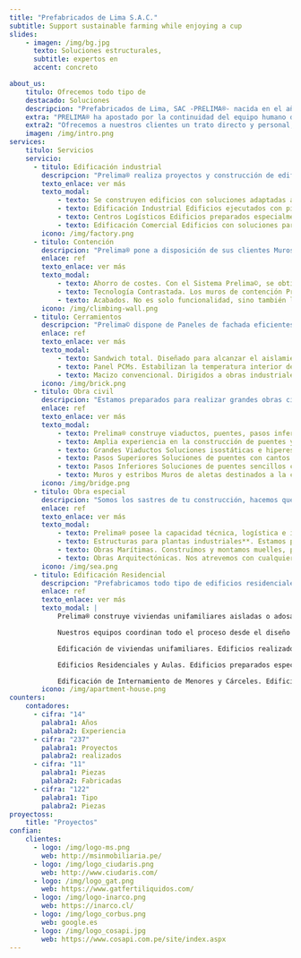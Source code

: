 ```yaml
---
title: "Prefabricados de Lima S.A.C."
subtitle: Support sustainable farming while enjoying a cup
slides:
    - imagen: /img/bg.jpg
      texto: Soluciones estructurales,
      subtitle: expertos en
      accent: concreto

about_us:
    titulo: Ofrecemos todo tipo de
    destacado: Soluciones
    descripcion: "Prefabricados de Lima, SAC -PRELIMA®- nacida en el año 2012 de la mano de un grupo de empresarios afines al sector de la obra civil en España, en asociación con empresarios del sector de la construcción peruano. Apoyados a nivel técnico y de gestión por profesionales de amplia experiencia en el sector de los prefabricados de concreto en España, respaldados por 50 años de historia en los que desarrollaron obras relevantes en diversas áreas de negocio: obra civil, industrial, residencial y prefabricado arquitectónico, además de estructura metálica y desarrollo de ingeniería de grandes proyectos nacionales e internacionales."
    extra: "PRELIMA® ha apostado por la continuidad del equipo humano de ingeniería, producción y montaje de otras empresas del sector para así poder garantizar la calidad y cumplimiento que siempre ha caracterizado a los socios que han fundado esta compañía."
    extra2: "Ofrecemos a nuestros clientes un trato directo y personal, con un constante afán por superar sus expectativas, adaptándonos a sus necesidades y aportando soluciones integrales."
    imagen: /img/intro.png
services:
    titulo: Servicios
    servicio:
      - titulo: Edificación industrial
        descripcion: "Prelima® realiza proyectos y construcción de edificios destinados a uso industrial, logístico y comercial, existiendo la posibilidad de ejecución llave en mano si el cliente lo demanda."
        texto_enlace: ver más
        texto_modal:
            - texto: Se construyen edificios con soluciones adaptadas a cada necesidad, incluso cuando se solicitan grandes requerimientos de luces y/o cargas. Cada proyecto se realiza de acuerdo con sus especificaciones particulares tanto técnicas como arquitectónicas. Los cerramientos se diseñan y adaptan a las formas y acabados requeridos.
            - texto: Edificación Industrial Edificios ejecutados con pilares, vigas y forjados de tipología diversa con soluciones particulares de fachada, con grandes luces y requerimientos de carga a demanda del cliente (vanos de más de 50 metros libres). Ejecución de nudos rígidos destinado a obras en zona sísmica.
            - texto: Centros Logísticos Edificios preparados especialmente como centros logísticos, incluyendo la ejecución de cerramientos y muelles de carga prefabricados.
            - texto: Edificación Comercial Edificios con soluciones para grandes luces y/o cargas, nudos rígidos para estructuras en varias plantas o para zonas con alto grado de sismicidad.
        icono: /img/factory.png
      - titulo: Contención
        descripcion: "Prelima® pone a disposición de sus clientes Muros de Contención de rápido montaje en obra"
        enlace: ref
        texto_enlace: ver más
        texto_modal:
            - texto: Ahorro de costes. Con el Sistema Prelima©, se obtienen muros de contención un 30% más económicos en materiales. Al mismo tiempo se gana en velocidad de ejecución, obteniéndose también grandes ahorros en recursos de montaje, eliminación de encofrados y mejora de seguridad en obra.
            - texto: Tecnología Contrastada. Los muros de contención Prelima© llevan siendo utilizados con éxito desde hace más de 40 años en multitud de proyectos en Europa y EEUU bajo diferentes condiciones sismicas.
            - texto: Acabados. No es solo funcionalidad, sino también la mejora del acabado arquitectónico de las obras, que admiten grandes posibilidades de personalización y adecuación al entorno, frente a un sistema de encofrado convencional, muy limitado.
        icono: /img/climbing-wall.png
      - titulo: Cerramientos
        descripcion: "Prelima© dispone de Paneles de fachada eficientes"
        enlace: ref
        texto_enlace: ver más
        texto_modal:
            - texto: Sandwich total. Diseñado para alcanzar el aislamiento térmico y acústico según prescripción del proyecto con espesores desde 24 cm.
            - texto: Panel PCMs. Estabilizan la temperatura interior de los edificio, mediante adiciones que aprovechan el salto energético necesario para su cambio de fase, mejorando el aislamiento térmico sin consumo de energía.
            - texto: Macizo convencional. Dirigidos a obras industriales con requerimientos de alta resistencia y obras residenciales sin requerimientos de aislamiento térmico.
        icono: /img/brick.png
      - titulo: Obra civil
        descripcion: "Estamos preparados para realizar grandes obras civiles que requieren una elevada capacidad de medios humanos y técnicos con grandes moldes y maquinaria pesada pero con la agilidad y velocidad de respuesta de un equipo ligero."
        enlace: ref
        texto_enlace: ver más
        texto_modal:
            - texto: Prelima® construye viaductos, puentes, pasos inferiores, muros y obras de drenaje para obras civiles. Nuestros técnicos han desarrollado una experienca técnica de primer nivel capaz de abordar proyectos de puentes hiperestáticos de alta complejidad y han generado patentes propias en el proceso de sus proyectos. Paralelamente, nuestras instalaciones industriales permiten fabricar piezas de gran envergadura y complejidad para la construcción de puentes prefabricados.
            - texto: Amplia experiencia en la construcción de puentes y viaductos (vigas doble T, artesas, cajón y monoviga) para grandes luces y cargas, para carretera o ferrocarril de alta velocidad. La gran variedad de soluciones abarca disposiciones isostáticas e hiperestáticas, en voladizo, de canto variable y con pretensado extradorsal, que permiten llegar a resolver grandes luces.
            - texto: Grandes Viaductos Soluciones isostáticas e hiperestáticas para puentes con grandes luces y cargas, para carretera y ferrocarril de alta velocidad.
            - texto: Pasos Superiores Soluciones de puentes con cantos estrictos o canto variable, de tipo artesa o monoviga; gran cantidad de elementos para pilas y dinteles con las formas más variadas. El diseño procura en todo momento la integración en el paisaje o el marco urbano en el que se encuadran.
            - texto: Pasos Inferiores Soluciones de puentes sencillos con cantos estrictos y coste reducido. Normalmente incorporan vigas I o bóvedas triarticuladas e incluyen frecuentemente muros y aletas para la embocadura. Muros de doble hoja con tableros de superplaca para pasos de luces mayores.
            - texto: Muros y estribos Muros de aletas destinados a la contención de tierras o conformar estribos de puentes. Muros de andén para estaciones de ferrocarril. Las posibilidades de acabado en la cara vista van desde el hormigón liso pintado, al árido visto, texturas bajo pedido y chapados en ladrillo o piedra natural.
        icono: /img/bridge.png
      - titulo: Obra especial
        descripcion: "Somos los sastres de tu construcción, hacemos que tu obra sea una obra única."
        enlace: ref
        texto_enlace: ver más
        texto_modal:
            - texto: Prelima® posee la capacidad técnica, logística e industrial para realizar proyectos constructivos complejos.
            - texto: Estructuras para plantas industriales**. Estamos preparados para el diseño y la construcción de estructuras dentro de plantas industriales y refinerías. Cumplimos con todos los requerimientos de diseño para el desarrollo de instalaciones complejas y por tanto realizamos proyectos de estructuras en combinación con los proyectistas principales de la instalación. Asimismo cumplimos con los procedimientos de calidad y seguridad para el trabajo dentro de las plantas. Edificios realizados con paneles portantes y forjados, adaptados a cada caso particular, que cumplen todos los requerimientos mecánicos, térmicos y acústicos requeridos por la normativa técnica estructural.
            - texto: Obras Marítimas. Construímos y montamos muelles, pantalanes, rompeolas y paseos marítimos.
            - texto: Obras Arquitectónicas. Nos atrevemos con cualquier diseño exclusivo que propongas para que tu obra sea una joya única y perfecta.
        icono: /img/sea.png
      - titulo: Edificación Residencial
        descripcion: "Prefabricamos todo tipo de edificios residenciales, de una a varias alturas, desde la estructura a los cerramientos interiores y de fachada."
        enlace: ref
        texto_enlace: ver más
        texto_modal: |
            Prelima® construye viviendas unifamiliares aisladas o adosadas y edificios en altura. Nuestras soluciones adaptan un alto grado de prefabricación a las necesidades específicas de cada proyecto con gran flexibilidad, respetando también el uso del edificio, el diseño arquitectónico y los acabados prescritos. Las terminaciones de los cerramientos se pueden realizar en liso, árido lavado, ladrillo, piedra vista o texturizado

            Nuestros equipos coordinan todo el proceso desde el diseño hasta la finalización del montaje de la estructura completa. A petición del cliente, también puede realizar la construcción completa de los edificios incluyendo los acabados finales.

            Edificación de viviendas unifamiliares. Edificios realizados con paneles portantes y forjados, adaptados a cada caso particular, que cumplen todos los requerimientos mecánicos, térmicos y acústicos requeridos por las normas técnicas de edificación.

            Edificios Residenciales y Aulas. Edificios preparados especialmente para su uso como centros residenciales de uso público o de enseñanza.

            Edificación de Internamiento de Menores y Cárceles. Edificios adaptados a los requerimientos de seguridad y de instalaciones especiales para el internamiento de menores y adultos.
        icono: /img/apartment-house.png
counters:
    contadores:
      - cifra: "14"
        palabra1: Años
        palabra2: Experiencia
      - cifra: "237"
        palabra1: Proyectos
        palabra2: realizados
      - cifra: "11"
        palabra1: Piezas
        palabra2: Fabricadas
      - cifra: "122"
        palabra1: Tipo
        palabra2: Piezas
proyectoss:
    title: "Proyectos"
confian:
    clientes:
      - logo: /img/logo-ms.png
        web: http://msinmobiliaria.pe/
      - logo: /img/logo_ciudaris.png
        web: http://www.ciudaris.com/
      - logo: /img/logo_gat.png
        web: https://www.gatfertiliquidos.com/
      - logo: /img/logo-inarco.png
        web: https://inarco.cl/
      - logo: /img/logo_corbus.png
        web: google.es
      - logo: /img/logo_cosapi.jpg
        web: https://www.cosapi.com.pe/site/index.aspx
---
```


